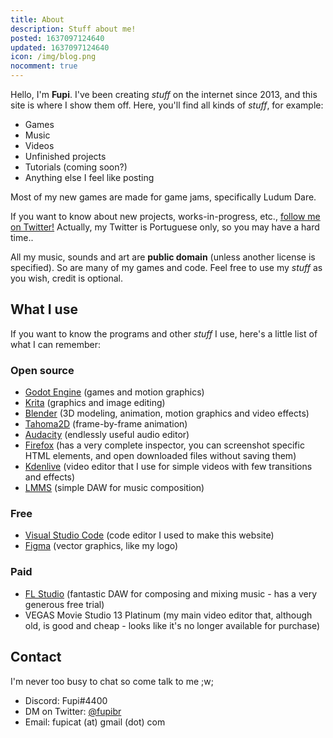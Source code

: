 ```yaml
---
title: About
description: Stuff about me!
posted: 1637097124640
updated: 1637097124640
icon: /img/blog.png
nocomment: true
---
```

<sobre-mim></sobre-mim>

Hello, I'm **Fupi**. I've been creating *stuff* on the internet since 2013, and this site is where I show them off. Here, you'll find all kinds of *stuff*, for example:

- Games
- Music
- Videos
- Unfinished projects
- Tutorials (coming soon?)
- Anything else I feel like posting

Most of my new games are made for game jams, specifically Ludum Dare.

If you want to know about new projects, works-in-progress, etc., [follow me on Twitter!](https://twitter.com/fupibr) Actually, my Twitter is Portuguese only, so you may have a hard time..

All my music, sounds and art are **public domain** (unless another license is specified). So are many of my games and code. Feel free to use my *stuff* as you wish, credit is optional.

## What I use

If you want to know the programs and other *stuff* I use, here's a little list of what I can remember:

### Open source

- [Godot Engine](https://godotengine.org/) (games and motion graphics)
- [Krita](https://krita.org/) (graphics and image editing)
- [Blender](https://www.blender.org/) (3D modeling, animation, motion graphics and video effects)
- [Tahoma2D](https://tahoma2d.org/) (frame-by-frame animation)
- [Audacity](https://www.audacityteam.org/) (endlessly useful audio editor)
- [Firefox](https://www.mozilla.org/en-US/firefox/new/) (has a very complete inspector, you can screenshot specific HTML elements, and open downloaded files without saving them)
- [Kdenlive](https://kdenlive.org/en/download/) (<span title="super unstable and bad actually sry ;n;">video editor</span> that I use for simple videos with few transitions and effects)
- [LMMS](https://lmms.io/) (simple DAW for music composition)

### Free

- [Visual Studio Code](https://code.visualstudio.com/) (code editor I used to make this website)
- [Figma](https://www.figma.com/) (vector graphics, like my logo)

### Paid

- [FL Studio](https://www.image-line.com/) (fantastic DAW for composing and mixing music - has a very generous free trial)
- VEGAS Movie Studio 13 Platinum (my main video editor that, although old, is good and cheap - looks like it's no longer available for purchase)

<div id="contato">

## Contact

I'm never too busy to chat so come talk to me ;w;

- Discord: Fupi#4400
- DM on Twitter: [@fupibr](https://twitter.com/fupibr)
- Email: fupicat (at) gmail (dot) com

</div>